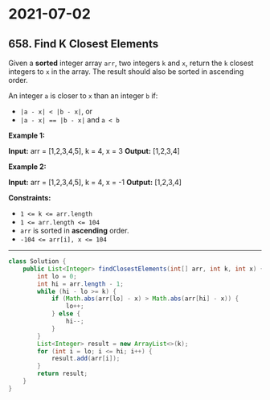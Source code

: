 # 2021-07-02

## 658. Find K Closest Elements

Given a **sorted** integer array `arr`, two integers `k` and `x`, return the `k` closest integers to `x` in the array. The result should also be sorted in ascending order.

An integer `a` is closer to `x` than an integer `b` if:

- `|a - x| < |b - x|`, or
- `|a - x| == |b - x|` and `a < b`

**Example 1:**

**Input:** arr = \[1,2,3,4,5\], k = 4, x = 3
**Output:** \[1,2,3,4\]

**Example 2:**

**Input:** arr = \[1,2,3,4,5\], k = 4, x = -1
**Output:** \[1,2,3,4\]

**Constraints:**

- `1 <= k <= arr.length`
- `1 <= arr.length <= 104`
- `arr` is sorted in **ascending** order.
- `-104 <= arr[i], x <= 104`

---

```java
class Solution {
    public List<Integer> findClosestElements(int[] arr, int k, int x) {
        int lo = 0;
        int hi = arr.length - 1;
        while (hi - lo >= k) {
            if (Math.abs(arr[lo] - x) > Math.abs(arr[hi] - x)) {
                lo++;
            } else {
                hi--;
            }
        }
        List<Integer> result = new ArrayList<>(k);
        for (int i = lo; i <= hi; i++) {
            result.add(arr[i]);
        }
        return result;
    }
}
```
